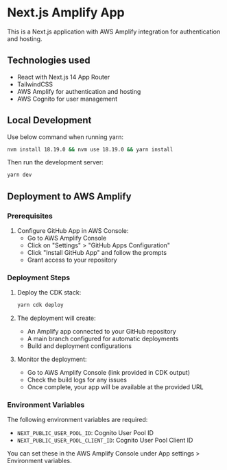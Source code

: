 # Next.js Amplify App

This is a Next.js application with AWS Amplify integration for authentication and hosting.

## Technologies used
- React with Next.js 14 App Router
- TailwindCSS
- AWS Amplify for authentication and hosting
- AWS Cognito for user management

## Local Development
Use below command when running yarn:
```bash
nvm install 18.19.0 && nvm use 18.19.0 && yarn install
```

Then run the development server:
```bash
yarn dev
```

## Deployment to AWS Amplify

### Prerequisites

1. Configure GitHub App in AWS Console:
   - Go to AWS Amplify Console
   - Click on "Settings" > "GitHub Apps Configuration"
   - Click "Install GitHub App" and follow the prompts
   - Grant access to your repository

### Deployment Steps

1. Deploy the CDK stack:
   ```bash
   yarn cdk deploy
   ```

2. The deployment will create:
   - An Amplify app connected to your GitHub repository
   - A main branch configured for automatic deployments
   - Build and deployment configurations

3. Monitor the deployment:
   - Go to AWS Amplify Console (link provided in CDK output)
   - Check the build logs for any issues
   - Once complete, your app will be available at the provided URL

### Environment Variables

The following environment variables are required:

- `NEXT_PUBLIC_USER_POOL_ID`: Cognito User Pool ID
- `NEXT_PUBLIC_USER_POOL_CLIENT_ID`: Cognito User Pool Client ID

You can set these in the AWS Amplify Console under App settings > Environment variables.

